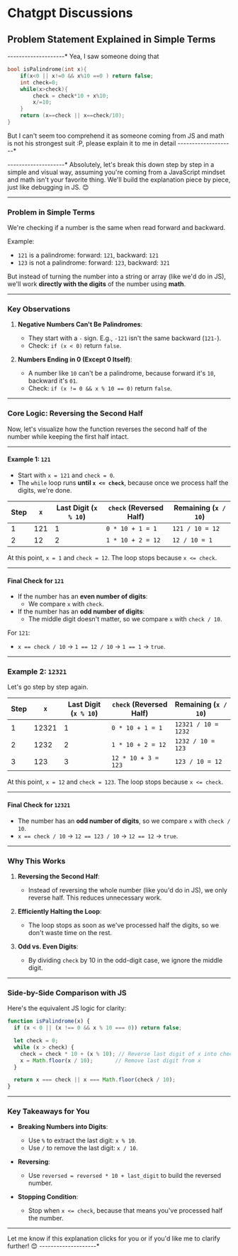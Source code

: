 # Chatgpt Discussions

## Problem Statement Explained in Simple Terms

*-*-*-*-*-*-*-*-*-*-*-*-*-*-*-*-*-*-*-*-*
Yea, I saw someone doing that

```c
bool isPalindrome(int x){
    if(x<0 || x!=0 && x%10 ==0 ) return false;
    int check=0;
    while(x>check){
        check = check*10 + x%10;
        x/=10;
    }
    return (x==check || x==check/10);
}
```

But I can't seem too comprehend it as someone coming from JS and math is not his strongest suit :P, please explain it to me in detail
*-*-*-*-*-*-*-*-*-*-*-*-*-*-*-*-*-*-*-*-*

*-*-*-*-*-*-*-*-*-*-*-*-*-*-*-*-*-*-*-*-*
Absolutely, let's break this down step by step in a simple and visual way, assuming you're coming from a JavaScript mindset and math isn't your favorite thing. We'll build the explanation piece by piece, just like debugging in JS. 😊

---

### Problem in Simple Terms

We're checking if a number is the same when read forward and backward.

Example:

- `121` is a palindrome: forward: `121`, backward: `121`
- `123` is not a palindrome: forward: `123`, backward: `321`

But instead of turning the number into a string or array (like we'd do in JS), we'll work **directly with the digits** of the number using **math**.

---

### Key Observations

1. **Negative Numbers Can't Be Palindromes**:
   - They start with a `-` sign. E.g., `-121` isn't the same backward (`121-`).
   - Check: `if (x < 0)` return `false`.

2. **Numbers Ending in 0 (Except 0 Itself)**:
   - A number like `10` can't be a palindrome, because forward it's `10`, backward it's `01`.
   - Check: `if (x != 0 && x % 10 == 0)` return `false`.

---

### Core Logic: Reversing the Second Half

Now, let's visualize how the function reverses the second half of the number while keeping the first half intact.

---

#### Example 1: `121`

- Start with `x = 121` and `check = 0`.
- The `while` loop runs **until `x <= check`**, because once we process half the digits, we're done.

| Step | `x`  | Last Digit (`x % 10`) | `check` (Reversed Half) | Remaining (`x / 10`) |
|------|-------|------------------------|--------------------------|-----------------------|
| 1    | 121   | 1                      | `0 * 10 + 1 = 1`        | `121 / 10 = 12`      |
| 2    | 12    | 2                      | `1 * 10 + 2 = 12`       | `12 / 10 = 1`        |

At this point, `x = 1` and `check = 12`. The loop stops because `x <= check`.

---

#### Final Check for `121`

- If the number has an **even number of digits**:
  - We compare `x` with `check`.
- If the number has an **odd number of digits**:
  - The middle digit doesn't matter, so we compare `x` with `check / 10`.

For `121`:

- `x == check / 10` → `1 == 12 / 10` → `1 == 1` → `true`.

---

### Example 2: `12321`

Let's go step by step again.

| Step | `x`  | Last Digit (`x % 10`) | `check` (Reversed Half) | Remaining (`x / 10`) |
|------|-------|------------------------|--------------------------|-----------------------|
| 1    | 12321 | 1                      | `0 * 10 + 1 = 1`        | `12321 / 10 = 1232`  |
| 2    | 1232  | 2                      | `1 * 10 + 2 = 12`       | `1232 / 10 = 123`    |
| 3    | 123   | 3                      | `12 * 10 + 3 = 123`     | `123 / 10 = 12`      |

At this point, `x = 12` and `check = 123`. The loop stops because `x <= check`.

---

#### Final Check for `12321`

- The number has an **odd number of digits**, so we compare `x` with `check / 10`.
- `x == check / 10` → `12 == 123 / 10` → `12 == 12` → `true`.

---

### Why This Works

1. **Reversing the Second Half**:
   - Instead of reversing the whole number (like you'd do in JS), we only reverse half. This reduces unnecessary work.

2. **Efficiently Halting the Loop**:
   - The loop stops as soon as we've processed half the digits, so we don't waste time on the rest.

3. **Odd vs. Even Digits**:
   - By dividing `check` by 10 in the odd-digit case, we ignore the middle digit.

---

### Side-by-Side Comparison with JS

Here's the equivalent JS logic for clarity:

```javascript
function isPalindrome(x) {
  if (x < 0 || (x !== 0 && x % 10 === 0)) return false;

  let check = 0;
  while (x > check) {
    check = check * 10 + (x % 10); // Reverse last digit of x into check
    x = Math.floor(x / 10);       // Remove last digit from x
  }

  return x === check || x === Math.floor(check / 10);
}
```

---

### Key Takeaways for You

- **Breaking Numbers into Digits**:
  - Use `%` to extract the last digit: `x % 10`.
  - Use `/` to remove the last digit: `x / 10`.

- **Reversing**:
  - Use `reversed = reversed * 10 + last_digit` to build the reversed number.

- **Stopping Condition**:
  - Stop when `x <= check`, because that means you've processed half the number.

---

Let me know if this explanation clicks for you or if you'd like me to clarify further! 😊
*-*-*-*-*-*-*-*-*-*-*-*-*-*-*-*-*-*-*-*-*
